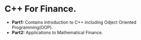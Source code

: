# C++ For Finance.
- **Part1:** Contains introduction to C++ including Odject Oriented Programming(OOP).
- **Part2:** Applications to Mathematical Finance.
